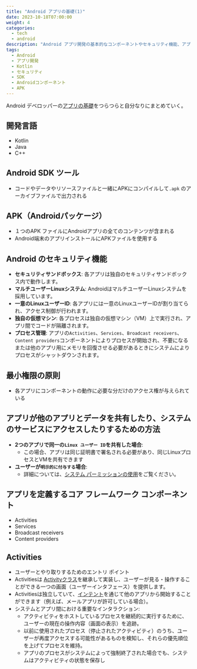 ```yaml
---
title: "Android アプリの基礎(1)"
date: 2023-10-18T07:00:00
weight: 4
categories:
  - tech
  - android
description: "Android アプリ開発の基本的なコンポーネントやセキュリティ機能、アプリ間のデータ共有についてまとめた記事。"
tags:
  - Android
  - アプリ開発
  - Kotlin
  - セキュリティ
  - SDK
  - Androidコンポーネント
  - APK
---
```


Android デベロッパーの[アプリの基礎](https://developer.android.com/guide/components/fundamentals?hl=ja)をつらつらと自分なりにまとめていく。

## 開発言語

- Kotlin
- Java
- C++

## Android SDK ツール

- コードやデータやリソースファイルと一緒にAPKにコンパイルして`.apk` のアーカイブファイルで出力される

## APK（Androidパッケージ）

- １つのAPK ファイルにAndroidアプリの全てのコンテンツが含まれる
- Android端末のアプリインストールにAPKファイルを使用する

## Android のセキュリティ機能

- **セキュリティサンドボックス**: 各アプリは独自のセキュリティサンドボックス内で動作します。
- **マルチユーザーLinuxシステム**: AndroidはマルチユーザーLinuxシステムを採用しています。
- **一意のLinuxユーザーID**: 各アプリには一意のLinuxユーザーIDが割り当てられ、アクセス制御が行われます。
- **独自の仮想マシン**: 各プロセスは独自の仮想マシン（VM）上で実行され、アプリ間でコードが隔離されます。
- **プロセス管理**: アプリの`Activities`、`Services`、`Broadcast receivers`、`Content providers`コンポーネントによりプロセスが開始され、不要になるまたは他のアプリ用にメモリを回復させる必要があるときにシステムによりプロセスがシャットダウンされます。

## 最小権限の原則

- 各アプリにコンポーネントの動作に必要な分だけのアクセス権が与えられている

## アプリが他のアプリとデータを共有したり、システムのサービスにアクセスしたりするための方法

- **2つのアプリで同一の`Linux ユーザー ID`を共有した場合**:
  - この場合、アプリは同じ証明書で署名される必要があり、同じLinuxプロセスとVMを共有できます
- **ユーザーが`明示的に付与する`場合**:
  - 詳細については、[システム パーミッションの使用](https://developer.android.com/guide/topics/permissions/overview?hl=ja)をご覧ください。

## アプリを定義するコア フレームワーク コンポーネント

- Activities
- Services
- Broadcast receivers
- Content providers

## Activities

- ユーザーとやり取りするためのエントリ ポイント
- Activitiesは [Activityクラス](https://developer.android.com/reference/android/app/Activity?hl=ja)を継承して実装し、ユーザーが見る・操作することができる一つの画面（ユーザーインタフェース）を提供します。
- Activitiesは独立していて、[インテント](https://e-words.jp/w/インテント.html#:~:text=インテント%20【intent】,を指すことが多い%E3%80%82)を通じて他のアプリから開始することができます（例えば、メールアプリが許可している場合）。
- システムとアプリ間における重要なインタラクション:
  - アクティビティをホストしているプロセスを継続的に実行するために、ユーザーの現在の操作内容（画面の表示）を追跡。
  - 以前に使用されたプロセス（停止されたアクティビティ）のうち、ユーザーが再度アクセスする可能性があるものを検知し、それらの優先順位を上げてプロセスを維持。
  - アプリのプロセスがシステムによって強制終了された場合でも、システムはアクティビティの状態を保存し
